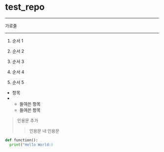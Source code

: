 # test_repo


___
가로줄
***

1. 순서 1

3. 순서 2

2. 순서 3

5. 순서 4

4. 순서 5

* 항목
* + 들여쓴 항목
  - 들여쓴 항목

> 인용문 추가
> > 인용문 내 인용문

~~~python
def function():
  print("Hello World:)
~~~

